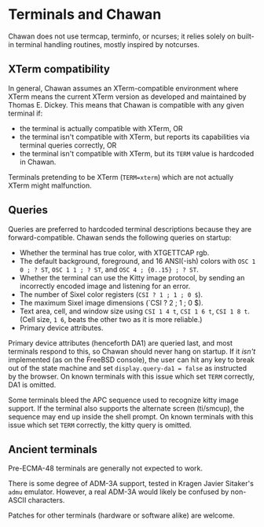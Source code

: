 # Terminals and Chawan

Chawan does not use termcap, terminfo, or ncurses; it relies solely
on built-in terminal handling routines, mostly inspired by notcurses.

## XTerm compatibility

In general, Chawan assumes an XTerm-compatible environment where XTerm
means the current XTerm version as developed and maintained by Thomas E.
Dickey.  This means that Chawan is compatible with any given terminal
if:

* the terminal is actually compatible with XTerm, OR
* the terminal isn't compatible with XTerm, but reports its capabilities
  via terminal queries correctly, OR
* the terminal isn't compatible with XTerm, but its `TERM` value is
  hardcoded in Chawan.

Terminals pretending to be XTerm (`TERM=xterm`) which are not actually
XTerm might malfunction.

## Queries

Queries are preferred to hardcoded terminal descriptions because they
are forward-compatible.  Chawan sends the following queries on startup:

* Whether the terminal has true color, with XTGETTCAP rgb.
* The default background, foreground, and 16 ANSI(-ish) colors with
  `OSC 1 0 ; ? ST`, `OSC 1 1 ; ? ST`, and `OSC 4 ; {0..15} ; ? ST`.
* Whether the terminal can use the Kitty image protocol, by sending an
  incorrectly encoded image and listening for an error.
* The number of Sixel color registers (`CSI ? 1 ; 1 ; 0 $`).
* The maximum Sixel image dimensions (`CSI ? 2 ; 1 ; 0 $).
* Text area, cell, and window size using `CSI 1 4 t`, `CSI 1 6 t`,
  `CSI 1 8 t`.  (Cell size, `1 6`, beats the other two as it is more
  reliable.)
* Primary device attributes.

Primary device attributes (henceforth DA1) are queried last, and most
terminals respond to this, so Chawan should never hang on startup.
If it *isn't* implemented (as on the FreeBSD console), the user can hit
any key to break out of the state machine and set `display.query-da1 =
false` as instructed by the browser.  On known terminals with this issue
which set `TERM` correctly, DA1 is omitted.

Some terminals bleed the APC sequence used to recognize kitty image
support.  If the terminal also supports the alternate screen (ti/smcup),
the sequence may end up inside the shell prompt.  On known terminals
with this issue which set `TERM` correctly, the kitty query is omitted.

## Ancient terminals

Pre-ECMA-48 terminals are generally not expected to work.

There is some degree of ADM-3A support, tested in Kragen Javier
Sitaker's `admu` emulator.  However, a real ADM-3A would likely be
confused by non-ASCII characters.

Patches for other terminals (hardware or software alike) are welcome.
